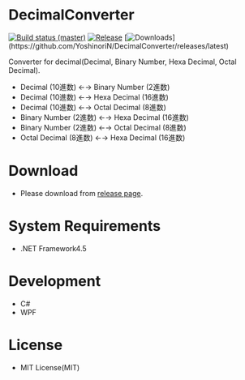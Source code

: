 # DecimalConverter

[![Build status (master)](https://ci.appveyor.com/api/projects/status/tbfok5u93tb2pdlv/branch/master?svg=true)](https://ci.appveyor.com/project/YoshinoriN/decimalconverter)
[![Release](https://img.shields.io/github/release/YoshinoriN/DecimalConverter.svg?style=flat-square)](https://github.com/YoshinoriN/DecimalConverter/releases/latest)
[![Downloads](https://img.shields.io/github/downloads/YoshinoriN/DecimalConverter/total.svg?)](https://github.com/YoshinoriN/DecimalConverter/releases/latest)


Converter for decimal(Decimal, Binary Number, Hexa Decimal, Octal Decimal).

* Decimal (10進数) ←→ Binary Number (2進数)
* Decimal (10進数) ←→ Hexa Decimal (16進数)
* Decimal (10進数) ←→ Octal Decimal (8進数)
* Binary Number (2進数) ←→ Hexa Decimal (16進数)
* Binary Number (2進数) ←→ Octal Decimal (8進数)
* Octal Decimal (8進数) ←→ Hexa Decimal (16進数)

# Download

* Please download from [release page](https://github.com/YoshinoriN/DecimalConverter/releases). 

# System Requirements

* .NET Framework4.5

# Development

* C#
* WPF

# License

* MIT License(MIT) 
